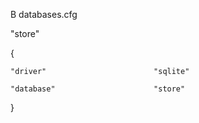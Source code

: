 В databases.cfg

"store"

{

    "driver"                        "sqlite"

    "database"                      "store"


}
